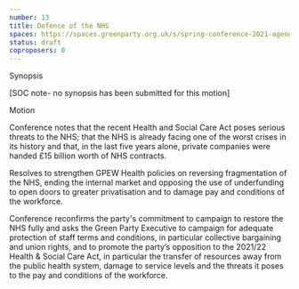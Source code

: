 ```yaml
---
number: 13
title: Defence of the NHS
spaces: https://spaces.greenparty.org.uk/s/spring-conference-2021-agenda-forum2/?contentId=78245
status: draft
coproposers: 0
---
```

Synopsis


[SOC note-  no synopsis has been submitted for this motion]


Motion


Conference notes that the recent Health and Social Care Act poses serious threats to the NHS; that the NHS is already facing one of the worst crises in its history and that, in the last five years alone, private companies were handed £15 billion worth of NHS contracts.


Resolves to strengthen GPEW Health policies on reversing fragmentation of the NHS, ending the internal market and opposing the use of underfunding to open doors to greater privatisation and to damage pay and conditions of the workforce.


Conference reconfirms the party's commitment to campaign to restore the NHS fully and asks the Green Party Executive to campaign for adequate protection of staff terms and conditions, in particular collective bargaining and union rights, and to  promote the party’s opposition to the 2021/22 Health & Social Care Act, in particular the transfer of resources away from the public health system, damage to service levels and the threats it poses to the pay and conditions of the workforce.